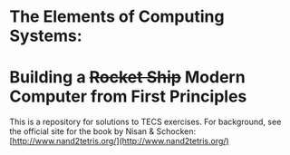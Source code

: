 # The Elements of Computing Systems: 
# Building a ~~Rocket Ship~~ Modern Computer from First Principles

This is a repository for solutions to TECS exercises.
For background, see the official site for the book by Nisan & Schocken:
[http://www.nand2tetris.org/](http://www.nand2tetris.org/)
